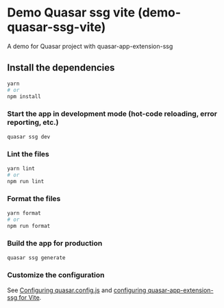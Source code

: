 # Demo Quasar ssg vite (demo-quasar-ssg-vite)

A demo for Quasar project with quasar-app-extension-ssg

## Install the dependencies

```bash
yarn
# or
npm install
```

### Start the app in development mode (hot-code reloading, error reporting, etc.)

```bash
quasar ssg dev
```

### Lint the files

```bash
yarn lint
# or
npm run lint
```

### Format the files

```bash
yarn format
# or
npm run format
```

### Build the app for production

```bash
quasar ssg generate
```

### Customize the configuration

See [Configuring quasar.config.js](https://v2.quasar.dev/quasar-cli-vite/quasar-config-js) and [configuring quasar-app-extension-ssg for Vite](https://github.com/freddy38510/quasar-app-extension-ssg#vite).
